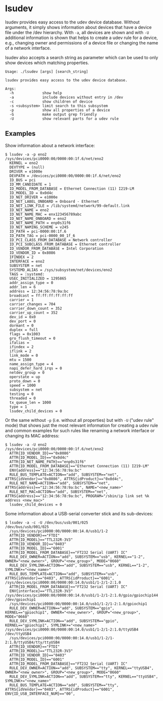 
lsudev
======

lsudev provides easy access to the udev device database. Without arguments, it
simply shows information about devices that have a device file under the /dev
hierarchy. With `-a`, all devices are shown and with `-U` additional information
is shown that helps to create a udev rule for a device, e.g., changing owner and
permissions of a device file or changing the name of a network interface.

lsudev also accepts a search string as parameter which can be used to only show
devices which matching properties.

```
Usage: ./lsudev [args] [search_string]

lsudev provides easy access to the udev device database.

Args:
  -h             show help
  -a             include devices without entry in /dev
  -c             show children of device
  -s <subsystem> limit search to this subsystem
  -p             show all properties of a device
  -G             make output grep friendly
  -U             show relevant parts for a udev rule
```

Examples
--------

Show information about a network interface:
```
$ lsudev -a -p eno2
/sys/devices/pci0000:00/0000:00:1f.6/net/eno2
  KERNEL = eno2
  DEVTYPE = (null)
  DRIVER = e1000e
  DEVPATH = /devices/pci0000:00/0000:00:1f.6/net/eno2
  ID_BUS = pci
  ID_MM_CANDIDATE = 1
  ID_MODEL_FROM_DATABASE = Ethernet Connection (11) I219-LM
  ID_MODEL_ID = 0x0d4c
  ID_NET_DRIVER = e1000e
  ID_NET_LABEL_ONBOARD = Onboard - Ethernet
  ID_NET_LINK_FILE = /lib/systemd/network/99-default.link
  ID_NET_NAME = eno2
  ID_NET_NAME_MAC = enx123456789abc
  ID_NET_NAME_ONBOARD = eno2
  ID_NET_NAME_PATH = enp0s31f6
  ID_NET_NAMING_SCHEME = v245
  ID_PATH = pci-0000:00:1f.6
  ID_PATH_TAG = pci-0000_00_1f_6
  ID_PCI_CLASS_FROM_DATABASE = Network controller
  ID_PCI_SUBCLASS_FROM_DATABASE = Ethernet controller
  ID_VENDOR_FROM_DATABASE = Intel Corporation
  ID_VENDOR_ID = 0x8086
  IFINDEX = 2
  INTERFACE = eno2
  SUBSYSTEM = net
  SYSTEMD_ALIAS = /sys/subsystem/net/devices/eno2
  TAGS = :systemd:
  USEC_INITIALIZED = 1295865
  addr_assign_type = 0
  addr_len = 6
  address = 12:34:56:78:9a:bc
  broadcast = ff:ff:ff:ff:ff:ff
  carrier = 1
  carrier_changes = 704
  carrier_down_count = 352
  carrier_up_count = 352
  dev_id = 0x0
  dev_port = 0
  dormant = 0
  duplex = full
  flags = 0x1003
  gro_flush_timeout = 0
  ifalias = 
  ifindex = 2
  iflink = 2
  link_mode = 0
  mtu = 1500
  name_assign_type = 4
  napi_defer_hard_irqs = 0
  netdev_group = 0
  operstate = up
  proto_down = 0
  speed = 1000
  subsystem = net
  testing = 0
  threaded = 0
  tx_queue_len = 1000
  type = 1
  lsudev_child_devices = 0
```

Or the same without `-p` (i.e. without all properties) but with `-U` ("udev
rule" mode) that shows just the most relevant information for creating a udev
rule and common examples for such rules like renaming a network interface or
changing its MAC address:
```
$ lsudev -a -U eno2
/sys/devices/pci0000:00/0000:00:1f.6/net/eno2
  ATTR{ID_VENDOR_ID}=="0x8086"
  ATTR{ID_MODEL_ID}=="0x0d4c"
  ATTR{ID_NET_NAME_PATH}=="enp0s31f6"
  ATTR{ID_MODEL_FROM_DATABASE}=="Ethernet Connection (11) I219-LM"
  ENV{address}=="12:34:56:78:9a:bc"
  RULE_BUS_TEMPLATE=ACTION=="add", SUBSYSTEM=="net", ATTRS{idVendor}=="0x8086", ATTRS{idProduct}=="0x0d4c",
  RULE_NET_NAME=ACTION=="add", SUBSYSTEM=="net", ATTRS{address}=="12:34:56:78:9a:bc", NAME="<new_name>"
  RULE_NET_MAC=ACTION=="add", SUBSYSTEM=="net", ATTRS{address}=="12:34:56:78:9a:bc", PROGRAM="/sbin/ip link set %k address <new_mac>"
  lsudev_child_devices = 0
```

Some information about a USB-serial converter stick and its sub-devices:
```
$ lsudev -a -c -U /dev/bus/usb/001/025
/dev/bus/usb/001/025
  /sys/devices/pci0000:00/0000:00:14.0/usb1/1-2
  ATTR{ID_VENDOR}=="FTDI"
  ATTR{ID_MODEL}=="TTL232R-3V3"
  ATTR{ID_VENDOR_ID}=="0403"
  ATTR{ID_MODEL_ID}=="6001"
  ATTR{ID_MODEL_FROM_DATABASE}=="FT232 Serial (UART) IC"
  RULE_DEV_OWNER=ACTION=="add", SUBSYSTEM=="usb", KERNEL=="1-2", OWNER="<new_owner>", GROUP="<new_group>", MODE="0660"
  RULE_DEV_SYMLINK=ACTION=="add", SUBSYSTEM=="usb", KERNEL=="1-2", SYMLINK+="<new_name>"
  RULE_BUS_TEMPLATE=ACTION=="add", SUBSYSTEM=="usb", ATTRS{idVendor}=="0403", ATTRS{idProduct}=="6001",
/sys/devices/pci0000:00/0000:00:14.0/usb1/1-2/1-2:1.0
  ATTR{ID_MODEL_FROM_DATABASE}=="FT232 Serial (UART) IC"
  ENV{interface}=="TTL232R-3V3"
/sys/devices/pci0000:00/0000:00:14.0/usb1/1-2/1-2:1.0/gpio/gpiochip144
/dev/gpiochip1
  /sys/devices/pci0000:00/0000:00:14.0/usb1/1-2/1-2:1.0/gpiochip1
  RULE_DEV_OWNER=ACTION=="add", SUBSYSTEM=="gpio", KERNEL=="gpiochip1", OWNER="<new_owner>", GROUP="<new_group>", MODE="0660"
  RULE_DEV_SYMLINK=ACTION=="add", SUBSYSTEM=="gpio", KERNEL=="gpiochip1", SYMLINK+="<new_name>"
/sys/devices/pci0000:00/0000:00:14.0/usb1/1-2/1-2:1.0/ttyUSB4
/dev/ttyUSB4
  /sys/devices/pci0000:00/0000:00:14.0/usb1/1-2/1-2:1.0/ttyUSB4/tty/ttyUSB4
  ATTR{ID_VENDOR}=="FTDI"
  ATTR{ID_MODEL}=="TTL232R-3V3"
  ATTR{ID_VENDOR_ID}=="0403"
  ATTR{ID_MODEL_ID}=="6001"
  ATTR{ID_MODEL_FROM_DATABASE}=="FT232 Serial (UART) IC"
  RULE_DEV_OWNER=ACTION=="add", SUBSYSTEM=="tty", KERNEL=="ttyUSB4", OWNER="<new_owner>", GROUP="<new_group>", MODE="0660"
  RULE_DEV_SYMLINK=ACTION=="add", SUBSYSTEM=="tty", KERNEL=="ttyUSB4", SYMLINK+="<new_name>"
  RULE_BUS_TEMPLATE=ACTION=="add", SUBSYSTEM=="tty", ATTRS{idVendor}=="0403", ATTRS{idProduct}=="6001", ENV{ID_USB_INTERFACE_NUM}=="00",
```

